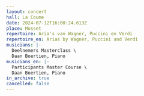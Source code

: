 ```yaml
---
layout: concert
hall: La Coume
date: 2024-07-12T16:00:24.613Z
place: Mosset
repertoire: Aria's van Wagner, Puccini en Verdi
repertoire_en: Arias by Wagner, Puccini and Verdi
musicians: |-
  Deelnemers Masterclass \
  Daan Boertien, Piano
musicians_en: |-
  Participants Master Course \
  Daan Boertien, Piano
in_archive: true
cancelled: false
---
```

